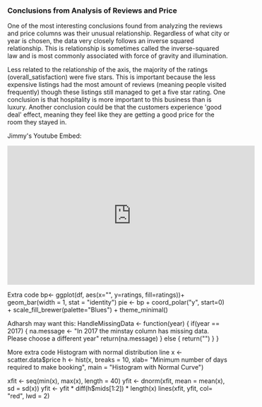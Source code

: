 ### Conclusions from Analysis of Reviews and Price

One of the most interesting conclusions found from analyzing the reviews and price columns was their unusual relationship.
Regardless of what city or year is chosen, the data very closely follows an inverse squared relationship. This is relationship
is sometimes called the inverse-squared law and is most commonly associated with force of gravity and illumination.

Less related to the relationship of the axis, the majority of the ratings (overall_satisfaction)
were five stars. This is important because the less expensive listings had the most amount of reviews (meaning people visited frequently)
though these listings still managed to get a five star rating. One conclusion is that hospitality is more important to this business
than is luxury. Another conclusion could be that the customers experience 'good deal' effect, meaning they feel like they are getting
a good price for the room they stayed in.

Jimmy's Youtube Embed:
<iframe width="560" height="315" src="https://www.youtube.com/embed/XWUeChVZqgw" frameborder="0" allowfullscreen></iframe>

Extra code
 bp<- ggplot(df, aes(x="", y=ratings, fill=ratings))+
   geom_bar(width = 1, stat = "identity")
 pie <- bp + coord_polar("y", start=0) + scale_fill_brewer(palette="Blues") +
   theme_minimal()

Adharsh may want this:
HandleMissingData <- function(year) {
  if(year == 2017) {
    na.message <- "In 2017 the minstay column has missing data. Please choose a different year"
    return(na.message)
  } else {
    return("")
  }
}

More extra code
 Histogram with normal distribution line
x <- scatter.data$price
h <- hist(x, breaks = 10, xlab= "Minimum number of days required to make booking",
        main = "Histogram with Normal Curve")

xfit <- seq(min(x), max(x), length = 40)
yfit <- dnorm(xfit, mean = mean(x), sd = sd(x))
yfit <- yfit * diff(h$mids[1:2]) * length(x)
lines(xfit, yfit, col= "red", lwd = 2)
